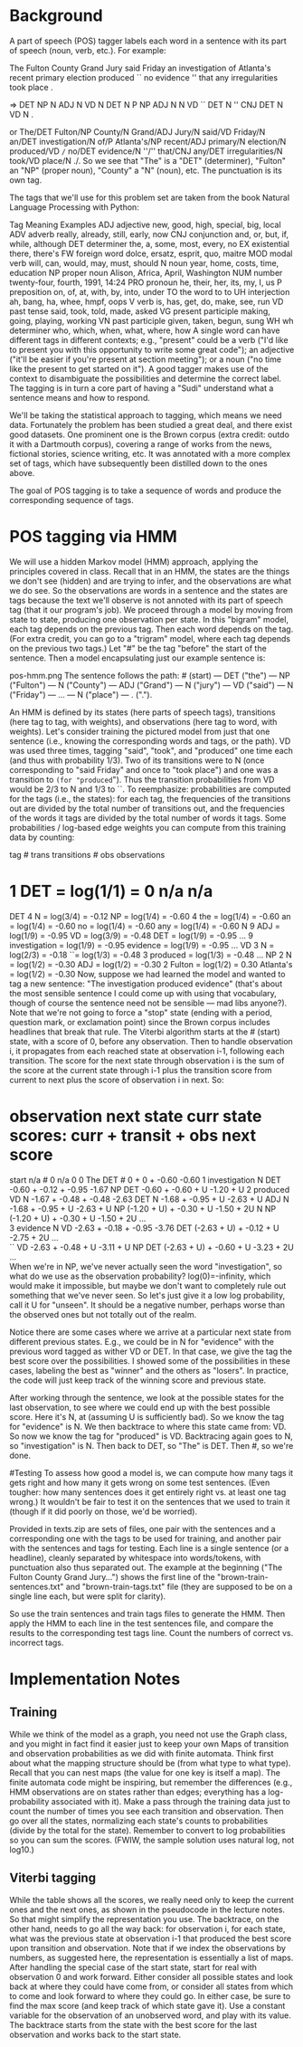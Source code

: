 # Background
A part of speech (POS) tagger labels each word in a sentence with its part of speech (noun, verb, etc.). For example:

The Fulton County Grand Jury said Friday an investigation of Atlanta's 
recent primary election produced `` no evidence '' that any 
irregularities took place .

=>
DET NP N ADJ N VD N DET N P NP 
ADJ N N VD `` DET N '' CNJ DET 
N VD N .

or
The/DET Fulton/NP County/N Grand/ADJ Jury/N said/VD Friday/N an/DET investigation/N of/P Atlanta's/NP
recent/ADJ primary/N election/N produced/VD ``/`` no/DET evidence/N ''/'' that/CNJ any/DET 
irregularities/N took/VD place/N ./.
So we see that "The" is a "DET" (determiner), "Fulton" an "NP" (proper noun), "County" a "N" (noun), etc. The punctuation is its own tag.

The tags that we'll use for this problem set are taken from the book Natural Language Processing with Python:

Tag	Meaning	Examples
ADJ	adjective	new, good, high, special, big, local
ADV	adverb	really, already, still, early, now
CNJ	conjunction	and, or, but, if, while, although
DET	determiner	the, a, some, most, every, no
EX	existential	there, there's
FW	foreign word	dolce, ersatz, esprit, quo, maitre
MOD	modal verb	will, can, would, may, must, should
N	noun	year, home, costs, time, education
NP	proper noun	Alison, Africa, April, Washington
NUM	number	twenty-four, fourth, 1991, 14:24
PRO	pronoun	he, their, her, its, my, I, us
P	preposition	on, of, at, with, by, into, under
TO	the word to	to
UH	interjection	ah, bang, ha, whee, hmpf, oops
V	verb	is, has, get, do, make, see, run
VD	past tense	said, took, told, made, asked
VG	present participle	making, going, playing, working
VN	past participle	given, taken, begun, sung
WH	wh determiner	who, which, when, what, where, how
A single word can have different tags in different contexts; e.g., "present" could be a verb ("I'd like to present you with this opportunity to write some great code"); an adjective ("it'll be easier if you're present at section meeting"); or a noun ("no time like the present to get started on it"). A good tagger makes use of the context to disambiguate the possibilities and determine the correct label. The tagging is in turn a core part of having a "Sudi" understand what a sentence means and how to respond.

We'll be taking the statistical approach to tagging, which means we need data. Fortunately the problem has been studied a great deal, and there exist good datasets. One prominent one is the Brown corpus (extra credit: outdo it with a Dartmouth corpus), covering a range of works from the news, fictional stories, science writing, etc. It was annotated with a more complex set of tags, which have subsequently been distilled down to the ones above.

The goal of POS tagging is to take a sequence of words and produce the corresponding sequence of tags.

# POS tagging via HMM
We will use a hidden Markov model (HMM) approach, applying the principles covered in class. Recall that in an HMM, the states are the things we don't see (hidden) and are trying to infer, and the observations are what we do see. So the observations are words in a sentence and the states are tags because the text we'll observe is not annoted with its part of speech tag (that it our program's job). We proceed through a model by moving from state to state, producing one observation per state. In this "bigram" model, each tag depends on the previous tag. Then each word depends on the tag. (For extra credit, you can go to a "trigram" model, where each tag depends on the previous two tags.) Let "#" be the tag "before" the start of the sentence. Then a model encapsulating just our example sentence is:

pos-hmm.png
The sentence follows the path: # (start) — DET ("the") — NP ("Fulton") — N ("County") — ADJ ("Grand") — N ("jury") — VD ("said") — N ("Friday") — ... — N ("place") — . (".").

An HMM is defined by its states (here parts of speech tags), transitions (here tag to tag, with weights), and observations (here tag to word, with weights). Let's consider training the pictured model from just that one sentence (i.e., knowing the corresponding words and tags, or the path). VD was used three times, tagging "said", "took", and "produced" one time each (and thus with probability 1/3). Two of its transitions were to N (once corresponding to "said Friday" and once to "took place") and one was a transition to `` (for "produced ``"). Thus the transition probabilities from VD would be 2/3 to N and 1/3 to ``. To reemphasize: probabilities are computed for the tags (i.e., the states): for each tag, the frequencies of the transitions out are divided by the total number of transitions out, and the frequencies of the words it tags are divided by the total number of words it tags. Some probabilities / log-based edge weights you can compute from this training data by counting:

tag	# trans	transitions	# obs	observations
#	1	DET = log(1/1) = 0	n/a	n/a
DET	4	N = log(3/4) = -0.12
NP = log(1/4) = -0.60	4	the = log(1/4) = -0.60
an = log(1/4) = -0.60
no = log(1/4) = -0.60
any = log(1/4) = -0.60
N	9	ADJ = log(1/9) = -0.95
VD = log(3/9) = -0.48
DET = log(1/9) = -0.95
...	9	investigation = log(1/9) = -0.95
evidence = log(1/9) = -0.95
...
VD	3	N = log(2/3) = -0.18
``= log(1/3) = -0.48	3	produced = log(1/3) = -0.48
...
NP	2	N = log(1/2) = -0.30
ADJ = log(1/2) = -0.30	2	Fulton = log(1/2) = 0.30
Atlanta's = log(1/2) = -0.30
Now, suppose we had learned the model and wanted to tag a new sentence: "The investigation produced evidence" (that's about the most sensible sentence I could come up with using that vocabulary, though of course the sentence need not be sensible — mad libs anyone?). Note that we're not going to force a "stop" state (ending with a period, question mark, or exclamation point) since the Brown corpus includes headlines that break that rule. The Viterbi algorithm starts at the # (start) state, with a score of 0, before any observation. Then to handle observation i, it propagates from each reached state at observation i-1, following each transition. The score for the next state through observation i is the sum of the score at the current state through i-1 plus the transition score from current to next plus the score of observation i in next. So:

#	observation	next state	curr state	scores: curr + transit + obs	next score
start	n/a	#	0	n/a	0
0	The	DET	#	0 + 0 + -0.60	-0.60
1	investigation	N	DET	-0.60 + -0.12 + -0.95	-1.67
NP	DET	-0.60 + -0.60 + U	-1.20 + U
2	produced	VD	N	-1.67 + -0.48 + -0.48	-2.63
DET	N	-1.68 + -0.95 + U	-2.63 + U
ADJ	N	-1.68 + -0.95 + U	-2.63 + U
NP	(-1.20 + U) + -0.30 + U	-1.50 + 2U
N	NP	(-1.20 + U) + -0.30 + U	-1.50 + 2U
...			
3	evidence	N	VD	-2.63 + -0.18 + -0.95	-3.76
DET	(-2.63 + U) + -0.12 + U	-2.75 + 2U
...		
``	VD	-2.63 + -0.48 + U	-3.11 + U
NP	DET	(-2.63 + U) + -0.60 + U	-3.23 + 2U
...			
When we're in NP, we've never actually seen the word "investigation", so what do we use as the observation probability? log(0)=-infinity, which would make it impossible, but maybe we don't want to completely rule out something that we've never seen. So let's just give it a low log probability, call it U for "unseen". It should be a negative number, perhaps worse than the observed ones but not totally out of the realm.

Notice there are some cases where we arrive at a particular next state from different previous states. E.g., we could be in N for "evidence" with the previous word tagged as wither VD or DET. In that case, we give the tag the best score over the possibilities. I showed some of the possibilities in these cases, labeling the best as "winner" and the others as "losers". In practice, the code will just keep track of the winning score and previous state.

After working through the sentence, we look at the possible states for the last observation, to see where we could end up with the best possible score. Here it's N, at (assuming U is sufficiently bad). So we know the tag for "evidence" is N. We then backtrace to where this state came from: VD. So now we know the tag for "produced" is VD. Backtracing again goes to N, so "investigation" is N. Then back to DET, so "The" is DET. Then #, so we're done.

#Testing
To assess how good a model is, we can compute how many tags it gets right and how many it gets wrong on some test sentences. (Even tougher: how many sentences does it get entirely right vs. at least one tag wrong.) It wouldn't be fair to test it on the sentences that we used to train it (though if it did poorly on those, we'd be worried).

Provided in texts.zip are sets of files, one pair with the sentences and a corresponding one with the tags to be used for training, and another pair with the sentences and tags for testing. Each line is a single sentence (or a headline), cleanly separated by whitespace into words/tokens, with punctuation also thus separated out. The example at the beginning ("The Fulton County Grand Jury...") shows the first line of the "brown-train-sentences.txt" and "brown-train-tags.txt" file (they are supposed to be on a single line each, but were split for clarity).

So use the train sentences and train tags files to generate the HMM. Then apply the HMM to each line in the test sentences file, and compare the results to the corresponding test tags line. Count the numbers of correct vs. incorrect tags.

# Implementation Notes
## Training
While we think of the model as a graph, you need not use the Graph class, and you might in fact find it easier just to keep your own Maps of transition and observation probabilities as we did with finite automata. Think first about what the mapping structure should be (from what type to what type). Recall that you can nest maps (the value for one key is itself a map). The finite automata code might be inspiring, but remember the differences (e.g., HMM observations are on states rather than edges; everything has a log-probability associated with it).
Make a pass through the training data just to count the number of times you see each transition and observation. Then go over all the states, normalizing each state's counts to probabilities (divide by the total for the state). Remember to convert to log probabilities so you can sum the scores. (FWIW, the sample solution uses natural log, not log10.)
## Viterbi tagging
While the table shows all the scores, we really need only to keep the current ones and the next ones, as shown in the pseudocode in the lecture notes. So that might simplify the representation you use.
The backtrace, on the other hand, needs to go all the way back: for observation i, for each state, what was the previous state at observation i-1 that produced the best score upon transition and observation. Note that if we index the observations by numbers, as suggested here, the representation is essentially a list of maps.
After handling the special case of the start state, start for real with observation 0 and work forward. Either consider all possible states and look back at where they could have come from, or consider all states from which to come and look forward to where they could go. In either case, be sure to find the max score (and keep track of which state gave it).
Use a constant variable for the observation of an unobserved word, and play with its value.
The backtrace starts from the state with the best score for the last observation and works back to the start state.
